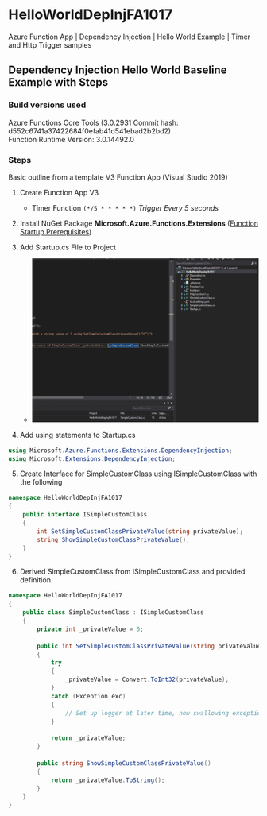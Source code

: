 # HelloWorldDepInjFA1017
Azure Function App | Dependency Injection | Hello World Example | Timer and Http Trigger samples

## Dependency Injection Hello World Baseline Example with Steps

### Build versions used

Azure Functions Core Tools (3.0.2931 Commit hash: d552c6741a37422684f0efab41d541ebad2b2bd2)  
Function Runtime Version: 3.0.14492.0

### Steps

Basic outline from a template V3 Function App (Visual Studio 2019)

1. Create Function App V3

   - Timer Function ```(*/5 * * * * *)``` *Trigger Every 5 seconds*

2. Install NuGet Package **Microsoft.Azure.Functions.Extensions** ([Function Startup Prerequisites](https://docs.microsoft.com/bs-latn-ba/azure/azure-functions/functions-dotnet-dependency-injection#prerequisites))

3. Add Startup.cs File to Project
   - ![Add Startup.cs](https://github.com/Rocco5689/HelloWorldDepInjFA1017/blob/DepInjClassInstCheck1017/AddStartup.gif)

4. Add using statements to Startup.cs
``` C#
using Microsoft.Azure.Functions.Extensions.DependencyInjection;
using Microsoft.Extensions.DependencyInjection;
```
5. Create Interface for SimpleCustomClass using ISimpleCustomClass with the following
``` C#
namespace HelloWorldDepInjFA1017
{
    public interface ISimpleCustomClass
    {
        int SetSimpleCustomClassPrivateValue(string privateValue);
        string ShowSimpleCustomClassPrivateValue();
    }
}
```
6. Derived SimpleCustomClass from ISimpleCustomClass and provided definition
``` C#
namespace HelloWorldDepInjFA1017
{
    public class SimpleCustomClass : ISimpleCustomClass
    {
        private int _privateValue = 0;

        public int SetSimpleCustomClassPrivateValue(string privateValue)
        {
            try
            {
                _privateValue = Convert.ToInt32(privateValue);
            }
            catch (Exception exc)
            {
                // Set up logger at later time, now swallowing exception for now
            }

            return _privateValue;            
        }

        public string ShowSimpleCustomClassPrivateValue()
        {
            return _privateValue.ToString();
        }
    }
}
```
